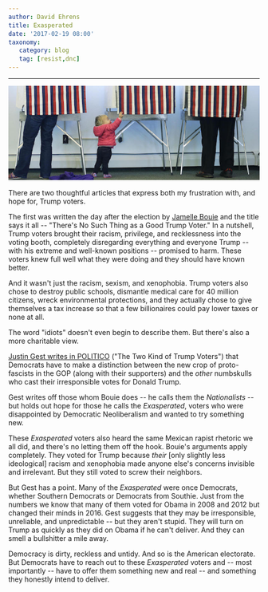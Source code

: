 ```yaml
---
author: David Ehrens
title: Exasperated
date: '2017-02-19 08:00'
taxonomy:
   category: blog
   tag: [resist,dnc]
---
```

---

![](booth.jpg)

There are two thoughtful articles that express both my frustration with, and hope for, Trump voters.

The first was written the day after the election by [Jamelle Bouie](http://www.slate.com/articles/news_and_politics/politics/2016/11/there_is_no_such_thing_as_a_good_trump_voter.html) and the title says it all -- "There's No Such Thing as a Good Trump Voter." In a nutshell, Trump voters brought their racism, privilege, and recklessness into the voting booth, completely disregarding everything and everyone Trump -- with his extreme and well-known positions -- promised to harm. These voters knew full well what they were doing and they should have known better.

And it wasn't just the racism, sexism, and xenophobia. Trump voters also chose to destroy public schools, dismantle medical care for 40 million citizens, wreck environmental protections, and they actually chose to give themselves a tax increase so that a few billionaires could pay lower taxes or none at all.

The word "idiots" doesn't even begin to describe them. But there's also a more charitable view.

[Justin Gest writes in POLITICO](http://www.politico.com/magazine/story/2017/02/trump-voters-white-working-class-214754) ("The Two Kind of Trump Voters") that Democrats have to make a distinction between the new crop of proto-fascists in the GOP (along with their supporters) and the *other* numbskulls who cast their irresponsible votes for Donald Trump.

Gest writes off those whom Bouie does -- he calls them the *Nationalists* -- but holds out hope for those he calls the *Exasperated*, voters who were disappointed by Democratic Neoliberalism and wanted to try something new.

These *Exasperated* voters also heard the same Mexican rapist rhetoric we all did, and there's no letting them off the hook. Bouie's arguments apply completely. They voted for Trump because *their* [only slightly less ideological] racism and xenophobia made anyone else's concerns invisible and irrelevant. But they still voted to screw their neighbors.

But Gest has a point. Many of the *Exasperated* were once Democrats, whether Southern Democrats or Democrats from Southie. Just from the numbers we know that many of them voted for Obama in 2008 and 2012 but changed their minds in 2016. Gest suggests that they may be irresponsible, unreliable, and unpredictable -- but they aren't stupid. They will turn on Trump as quickly as they did on Obama if he can't deliver. And they can smell a bullshitter a mile away.

Democracy is dirty, reckless and untidy. And so is the American electorate. But Democrats have to reach out to these *Exasperated* voters and -- most importantly -- have to offer them something new and real -- and something they honestly intend to deliver.

